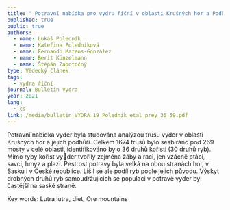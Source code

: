 ```yaml
---
title: ' Potravní nabídka pro vydru říční v oblasti Krušných hor a Podkrušnohoří'
published: true
public: true
authors:
  - name: Lukáš Poledník
  - name: Kateřina Poledníková
  - name: Fernando Mateos-González
  - name: Berit Künzelmann
  - name: Štěpán Zápotočný
type: Vědecký článek
tags:
  - vydra říční
journal: Bulletin Vydra
year: 2021
lang:
  - cs
link: /media/bulletin_VYDRA_19_Polednik_etal_prey_36_59.pdf
---
```

Potravní nabídka vyder byla studována analýzou trusu vyder v oblasti Krušných hor a jejich podhůří. Celkem 1674 trusů bylo sesbíráno pod 269 mosty v celé oblasti, identifikováno bylo 36 druhů kořisti (30 druhů ryb). Mimo ryby kořist vyder tvořily zejména žáby a raci, jen vzácně ptáci, savci, hmyz a plazi. Pestrost potravy byla velká na obou stranách hor, 
v Sasku i v České republice. Lišil se ale podíl ryb podle jejich původu. Výskyt drobných druhů ryb samoudržujících se populací v potravě vyder byl častější na saské straně. 

Key words: Lutra lutra, diet, Ore mountains
